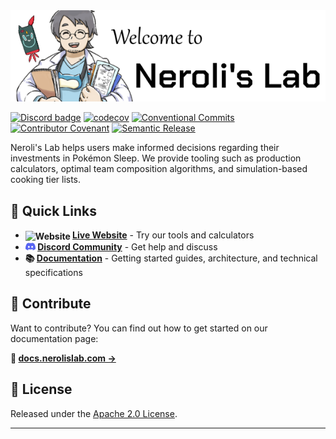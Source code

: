 <a href="https://nerolislab.com/">
  <picture>
    <source media="(prefers-color-scheme: dark)" srcset="./backend/src/assets/banner.png">
    <img alt="Neroli's Lab" src="./backend/src/assets/banner-bright.png">
  </picture>
</a>

[![Discord badge][]][Discord invite]
[![codecov](https://codecov.io/gh/nerolis-lab/nerolis-lab/graph/badge.svg?token=ASFVY848GK)](https://codecov.io/gh/nerolis-lab/nerolis-lab)
[![Conventional Commits](https://img.shields.io/badge/Conventional%20Commits-1.0.0-%23FE5196?logo=conventionalcommits&logoColor=white)](https://www.conventionalcommits.org/en/v1.0.0/)
[![Contributor Covenant](https://img.shields.io/badge/Contributor%20Covenant-2.1-4baaaa.svg)](CODE_OF_CONDUCT.md)
[![Semantic Release](https://img.shields.io/badge/Semantic_Release-semver-blue)](https://semver.org/)

Neroli's Lab helps users make informed decisions regarding their investments in Pokémon Sleep. We provide tooling such as production calculators, optimal team composition algorithms, and simulation-based cooking tier lists.

## 🚀 Quick Links

- **<img src="./frontend/public/favicon.svg" width="16" height="16" alt="Website" style="vertical-align: -0.125em;"> [Live Website](https://nerolislab.com)** - Try our tools and calculators
- **<svg width="16" height="16" viewBox="0 0 24 24" fill="#5865F2" xmlns="http://www.w3.org/2000/svg" style="vertical-align: -0.125em;"><path d="M20.317 4.3698a19.7913 19.7913 0 00-4.8851-1.5152.0741.0741 0 00-.0785.0371c-.211.3753-.4447.8648-.6083 1.2495-1.8447-.2762-3.68-.2762-5.4868 0-.1636-.3933-.4058-.8742-.6177-1.2495a.077.077 0 00-.0785-.037 19.7363 19.7363 0 00-4.8852 1.515.0699.0699 0 00-.0321.0277C.5334 9.0458-.319 13.5799.0992 18.0578a.0824.0824 0 00.0312.0561c2.0528 1.5076 4.0413 2.4228 5.9929 3.0294a.0777.0777 0 00.0842-.0276c.4616-.6304.8731-1.2952 1.226-1.9942a.076.076 0 00-.0416-.1057c-.6528-.2476-1.2743-.5495-1.8722-.8923a.077.077 0 01-.0076-.1277c.1258-.0943.2517-.1923.3718-.2914a.0743.0743 0 01.0776-.0105c3.9278 1.7933 8.18 1.7933 12.0614 0a.0739.0739 0 01.0785.0095c.1202.099.246.1981.3728.2924a.077.077 0 01-.0066.1276 12.2986 12.2986 0 01-1.873.8914.0766.0766 0 00-.0407.1067c.3604.698.7719 1.3628 1.225 1.9932a.076.076 0 00.0842.0286c1.961-.6067 3.9495-1.5219 6.0023-3.0294a.077.077 0 00.0313-.0552c.5004-5.177-.8382-9.6739-3.5485-13.6604a.061.061 0 00-.0312-.0286zM8.02 15.3312c-1.1825 0-2.1569-1.0857-2.1569-2.419 0-1.3332.9555-2.4189 2.157-2.4189 1.2108 0 2.1757 1.0952 2.1568 2.419 0 1.3332-.9555 2.4189-2.1569 2.4189zm7.9748 0c-1.1825 0-2.1569-1.0857-2.1569-2.419 0-1.3332.9554-2.4189 2.1569-2.4189 1.2108 0 2.1757 1.0952 2.1568 2.419 0 1.3332-.946 2.4189-2.1568 2.4189Z"/></svg> [Discord Community](https://discord.gg/SP9Ms69ueD)** - Get help and discuss
- **📚 [Documentation](https://docs.nerolislab.com)** - Getting started guides, architecture, and technical specifications

## 🤝 Contribute

Want to contribute? You can find out how to get started on our documentation page:

**🔗 [docs.nerolislab.com →](https://docs.nerolislab.com)**

## 📄 License

Released under the [Apache 2.0 License](LICENSE.md).

---

[Discord invite]: https://discord.gg/SP9Ms69ueD
[Discord badge]: https://img.shields.io/discord/1300099710996058252?logo=discord
